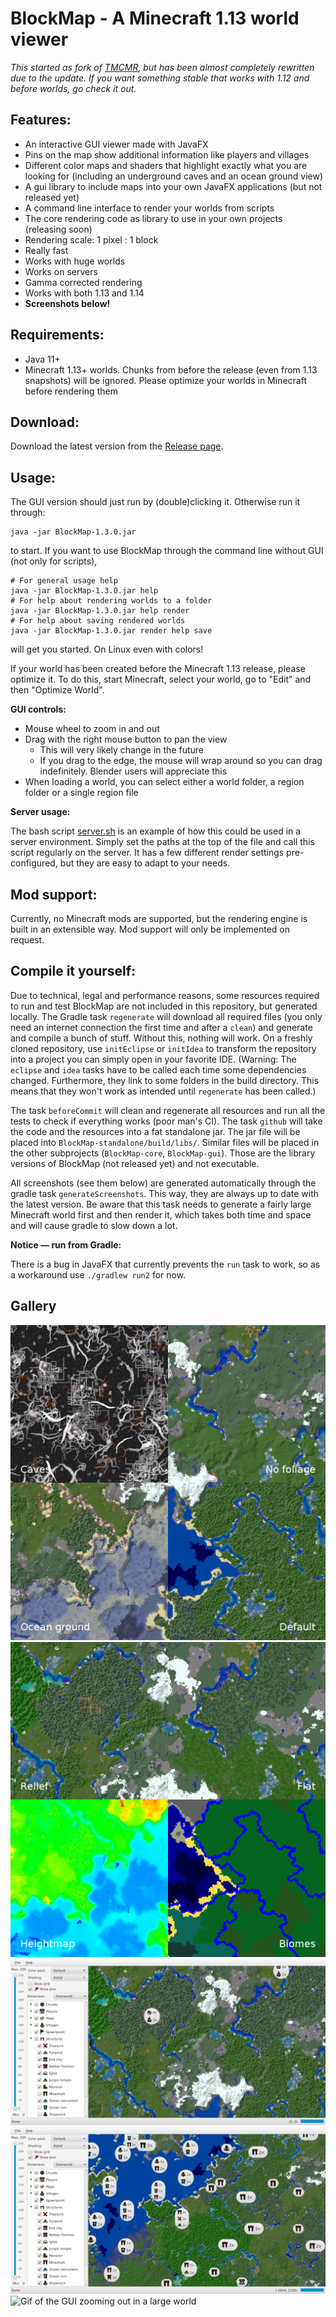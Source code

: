 # BlockMap - A Minecraft 1.13 world viewer

*This started as fork of [TMCMR](https://github.com/TOGoS/TMCMR), but has been almost completely rewritten due to the update. If you want something stable that works with 1.12 and before worlds, go check it out.*

## Features:
- An interactive GUI viewer made with JavaFX
- Pins on the map show additional information like players and villages
- Different color maps and shaders that highlight exactly what you are looking for (including an underground caves and an ocean ground view)
- A gui library to include maps into your own JavaFX applications (but not released yet)
- A command line interface to render your worlds from scripts
- The core rendering code as library to use in your own projects (releasing soon)
- Rendering scale: 1 pixel : 1 block
- Really fast
- Works with huge worlds
- Works on servers
- Gamma corrected rendering
- Works with both 1.13 and 1.14
- **Screenshots below!**

## Requirements:

- Java 11+
- Minecraft 1.13+ worlds. Chunks from before the release (even from 1.13 snapshots) will be ignored. Please optimize your worlds in Minecraft before rendering them

## Download:

Download the latest version from the [Release page](https://github.com/piegamesde/BlockMap/releases).

## Usage:

The GUI version should just run by (double)clicking it. Otherwise run it through:

    java -jar BlockMap-1.3.0.jar

to start. If you want to use BlockMap through the command line without GUI (not only for scripts),

    # For general usage help
    java -jar BlockMap-1.3.0.jar help
    # For help about rendering worlds to a folder
    java -jar BlockMap-1.3.0.jar help render
    # For help about saving rendered worlds
    java -jar BlockMap-1.3.0.jar render help save

will get you started. On Linux even with colors!

If your world has been created before the Minecraft 1.13 release, please optimize it. To do this, start Minecraft, select your world, go to "Edit" and then "Optimize World".

**GUI controls:**

- Mouse wheel to zoom in and out
- Drag with the right mouse button to pan the view
  - This will very likely change in the future
  - If you drag to the edge, the mouse will wrap around so you can drag indefinitely. Blender users will appreciate this
- When loading a world, you can select either a world folder, a region folder or a single region file

**Server usage:**

The bash script [server.sh](server.sh) is an example of how this could be used in a server environment. Simply set the paths at the top of the file and call this script regularly on the server. It has a few different render settings pre-configured, but they are easy to adapt to your needs.

## Mod support:

Currently, no Minecraft mods are supported, but the rendering engine is built in an extensible way. Mod support will only be implemented on request.

## Compile it yourself:

Due to technical, legal and performance reasons, some resources required to run and test BlockMap are not included in this repository, but generated locally. The Gradle task `regenerate` will download all required files (you only need an internet connection the first time and after a `clean`) and generate and compile a bunch of stuff. Without this, nothing will work. On a freshly cloned repository, use `initEclipse` or `initIdea` to transform the repository into a project you can simply open in your favorite IDE. (Warning: The `eclipse` and `idea` tasks have to be called each time some dependencies changed. Furthermore, they link to some folders in the build directory. This means that they won't work as intended until `regenerate` has been called.)

The task `beforeCommit` will clean and regenerate all resources and run all the tests to check if everything works (poor man's CI). The task `github` will take the code and the resources into a fat standalone jar. The jar file will be placed into `BlockMap-standalone/build/libs/`. Similar files will be placed in the other subprojects (`BlockMap-core`, `BlockMap-gui`). Those are the library versions of BlockMap (not released yet) and not executable.

All screenshots (see them below) are generated automatically through the gradle task `generateScreenshots`. This way, they are always up to date with the latest version. Be aware that this task needs to generate a fairly large Minecraft world first and then render it, which takes both time and space and will cause gradle to slow down a lot.

**Notice — run from Gradle:**

There is a bug in JavaFX that currently prevents the `run` task to work, so as a workaround use `./gradlew run2` for now.

## Gallery

![Four rendered region files, each with one with a different color map](screenshots/screenshot-1.png "All existing color maps")
![Four rendered region files, each one with a different shader](screenshots/screenshot-2.png "All existing shaders")
![Screenshot from the GUI](screenshots/screenshot-3.png "Screenshot from the GUI")
![Screenshot showing different Minecraft structures as pins on the map](screenshots/screenshot-4.png "Wohoo! Pins!")
![Gif of the GUI zooming out in a large world](screenshots/screenshot-0.gif "Works with very large worlds")
